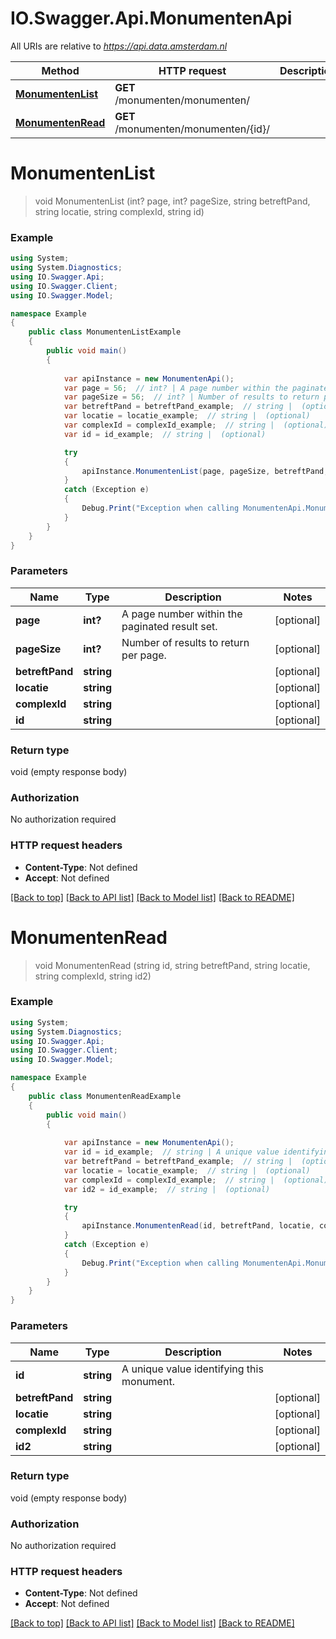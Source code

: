 # IO.Swagger.Api.MonumentenApi

All URIs are relative to *https://api.data.amsterdam.nl*

Method | HTTP request | Description
------------- | ------------- | -------------
[**MonumentenList**](MonumentenApi.md#monumentenlist) | **GET** /monumenten/monumenten/ | 
[**MonumentenRead**](MonumentenApi.md#monumentenread) | **GET** /monumenten/monumenten/{id}/ | 


<a name="monumentenlist"></a>
# **MonumentenList**
> void MonumentenList (int? page, int? pageSize, string betreftPand, string locatie, string complexId, string id)



### Example
```csharp
using System;
using System.Diagnostics;
using IO.Swagger.Api;
using IO.Swagger.Client;
using IO.Swagger.Model;

namespace Example
{
    public class MonumentenListExample
    {
        public void main()
        {
            
            var apiInstance = new MonumentenApi();
            var page = 56;  // int? | A page number within the paginated result set. (optional) 
            var pageSize = 56;  // int? | Number of results to return per page. (optional) 
            var betreftPand = betreftPand_example;  // string |  (optional) 
            var locatie = locatie_example;  // string |  (optional) 
            var complexId = complexId_example;  // string |  (optional) 
            var id = id_example;  // string |  (optional) 

            try
            {
                apiInstance.MonumentenList(page, pageSize, betreftPand, locatie, complexId, id);
            }
            catch (Exception e)
            {
                Debug.Print("Exception when calling MonumentenApi.MonumentenList: " + e.Message );
            }
        }
    }
}
```

### Parameters

Name | Type | Description  | Notes
------------- | ------------- | ------------- | -------------
 **page** | **int?**| A page number within the paginated result set. | [optional] 
 **pageSize** | **int?**| Number of results to return per page. | [optional] 
 **betreftPand** | **string**|  | [optional] 
 **locatie** | **string**|  | [optional] 
 **complexId** | **string**|  | [optional] 
 **id** | **string**|  | [optional] 

### Return type

void (empty response body)

### Authorization

No authorization required

### HTTP request headers

 - **Content-Type**: Not defined
 - **Accept**: Not defined

[[Back to top]](#) [[Back to API list]](../README.md#documentation-for-api-endpoints) [[Back to Model list]](../README.md#documentation-for-models) [[Back to README]](../README.md)

<a name="monumentenread"></a>
# **MonumentenRead**
> void MonumentenRead (string id, string betreftPand, string locatie, string complexId, string id2)



### Example
```csharp
using System;
using System.Diagnostics;
using IO.Swagger.Api;
using IO.Swagger.Client;
using IO.Swagger.Model;

namespace Example
{
    public class MonumentenReadExample
    {
        public void main()
        {
            
            var apiInstance = new MonumentenApi();
            var id = id_example;  // string | A unique value identifying this monument.
            var betreftPand = betreftPand_example;  // string |  (optional) 
            var locatie = locatie_example;  // string |  (optional) 
            var complexId = complexId_example;  // string |  (optional) 
            var id2 = id_example;  // string |  (optional) 

            try
            {
                apiInstance.MonumentenRead(id, betreftPand, locatie, complexId, id2);
            }
            catch (Exception e)
            {
                Debug.Print("Exception when calling MonumentenApi.MonumentenRead: " + e.Message );
            }
        }
    }
}
```

### Parameters

Name | Type | Description  | Notes
------------- | ------------- | ------------- | -------------
 **id** | **string**| A unique value identifying this monument. | 
 **betreftPand** | **string**|  | [optional] 
 **locatie** | **string**|  | [optional] 
 **complexId** | **string**|  | [optional] 
 **id2** | **string**|  | [optional] 

### Return type

void (empty response body)

### Authorization

No authorization required

### HTTP request headers

 - **Content-Type**: Not defined
 - **Accept**: Not defined

[[Back to top]](#) [[Back to API list]](../README.md#documentation-for-api-endpoints) [[Back to Model list]](../README.md#documentation-for-models) [[Back to README]](../README.md)


